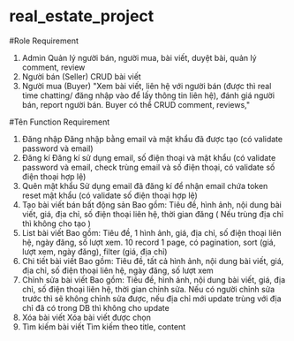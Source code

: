 # real_estate_project
#Role	Requirement
1. Admin	Quản lý người bán, người mua, bài viết, duyệt bài, quản lý comment, review
2. Người bán (Seller)	CRUD bài viết
3. Người mua (Buyer)	"Xem bài viết, liên hệ với người bán (được thì real time chatting/ đăng nhập vào để lấy thông tin liên hệ), đánh giá người bán, report người bán. Buyer có thể CRUD comment, reviews,"

#Tên Function	Requirement
1. Đăng nhập	Đăng nhập bằng email và mật khẩu đã được tạo (có validate password và email)
2. Đăng kí	Đăng kí sử dụng email, số điện thoại và mật khẩu (có validate password và email, check trùng email và số điện thoại, có validate số điện thoại hợp lệ)
3. Quên mật khẩu	Sử dụng email đã đăng kí để nhận email chứa token reset mật khẩu (có validate số điện thoại hợp lệ)
4. Tạo bài viết bán bất động sản	Bao gồm: Tiêu đề, hình ảnh, nội dung bài viết, giá, địa chỉ, số điện thoại liên hệ, thời gian đăng ( Nếu trùng địa chỉ thì không cho tạo )
5. List bài viết	Bao gồm: Tiêu đề, 1 hình ảnh, giá, địa chỉ, số điện thoại liên hệ, ngày đăng, số lượt xem. 10 record 1 page, có pagination, sort (giá, lượt xem, ngày đăng), filter (giá, địa chỉ)
6. Chi tiết bài viết	Bao gồm: Tiêu đề, tất cả hình ảnh, nội dung bài viết, giá, địa chỉ, số điện thoại liên hệ, ngày đăng, số lượt xem
7. Chỉnh sửa bài viết	Bao gồm: Tiêu đề, hình ảnh, nội dung bài viết, giá, địa chỉ, số điện thoại liên hệ, thời gian chỉnh sửa. Nếu có người chỉnh sửa trước thì sẽ không chỉnh sửa được, nếu địa chỉ mới update trùng với địa chỉ đã có trong DB thì không cho update
8. Xóa bài viết	Xóa bài viết được chọn
9. Tìm kiếm bài viết	Tìm kiếm theo title, content
	
